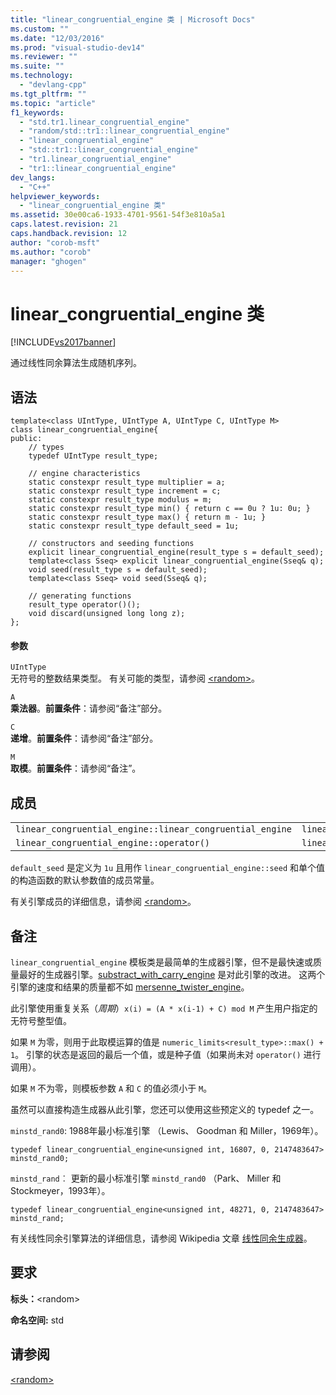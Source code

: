```yaml
---
title: "linear_congruential_engine 类 | Microsoft Docs"
ms.custom: ""
ms.date: "12/03/2016"
ms.prod: "visual-studio-dev14"
ms.reviewer: ""
ms.suite: ""
ms.technology: 
  - "devlang-cpp"
ms.tgt_pltfrm: ""
ms.topic: "article"
f1_keywords: 
  - "std.tr1.linear_congruential_engine"
  - "random/std::tr1::linear_congruential_engine"
  - "linear_congruential_engine"
  - "std::tr1::linear_congruential_engine"
  - "tr1.linear_congruential_engine"
  - "tr1::linear_congruential_engine"
dev_langs: 
  - "C++"
helpviewer_keywords: 
  - "linear_congruential_engine 类"
ms.assetid: 30e00ca6-1933-4701-9561-54f3e810a5a1
caps.latest.revision: 21
caps.handback.revision: 12
author: "corob-msft"
ms.author: "corob"
manager: "ghogen"
---
```

# linear_congruential_engine 类
[!INCLUDE[vs2017banner](../assembler/inline/includes/vs2017banner.md)]

通过线性同余算法生成随机序列。  
  
## 语法  
  
```  
template<class UIntType, UIntType A, UIntType C, UIntType M>  
class linear_congruential_engine{  
public:  
    // types  
    typedef UIntType result_type;  
  
    // engine characteristics  
    static constexpr result_type multiplier = a;  
    static constexpr result_type increment = c;  
    static constexpr result_type modulus = m;  
    static constexpr result_type min() { return c == 0u ? 1u: 0u; }  
    static constexpr result_type max() { return m - 1u; }  
    static constexpr result_type default_seed = 1u;  
  
    // constructors and seeding functions  
    explicit linear_congruential_engine(result_type s = default_seed);  
    template<class Sseq> explicit linear_congruential_engine(Sseq& q);  
    void seed(result_type s = default_seed);  
    template<class Sseq> void seed(Sseq& q);  
  
    // generating functions  
    result_type operator()();  
    void discard(unsigned long long z);  
};  
```  
  
#### 参数  
 `UIntType`  
 无符号的整数结果类型。 有关可能的类型，请参阅 [\<random\>](../standard-library/random.md)。  
  
 `A`  
 **乘法器**。**前置条件**：请参阅“备注”部分。  
  
 `C`  
 **递增**。**前置条件**：请参阅“备注”部分。  
  
 `M`  
 **取模**。**前置条件**：请参阅“备注”。  
  
## 成员  
  
||||  
|-|-|-|  
|`linear_congruential_engine::linear_congruential_engine`|`linear_congruential_engine::min`|`linear_congruential_engine::discard`|  
|`linear_congruential_engine::operator()`|`linear_congruential_engine::max`|`linear_congruential_engine::seed`|  
  
 `default_seed` 是定义为 `1u` 且用作 `linear_congruential_engine::seed` 和单个值的构造函数的默认参数值的成员常量。  
  
 有关引擎成员的详细信息，请参阅 [\<random\>](../standard-library/random.md)。  
  
## 备注  
 `linear_congruential_engine` 模板类是最简单的生成器引擎，但不是最快速或质量最好的生成器引擎。[substract\_with\_carry\_engine](../standard-library/subtract-with-carry-engine-class.md) 是对此引擎的改进。 这两个引擎的速度和结果的质量都不如 [mersenne\_twister\_engine](../standard-library/mersenne-twister-engine-class.md)。  
  
 此引擎使用重复关系（*周期*）`x(i) = (A * x(i-1) + C) mod M` 产生用户指定的无符号整型值。  
  
 如果 `M` 为零，则用于此取模运算的值是 `numeric_limits<result_type>::max() + 1`。 引擎的状态是返回的最后一个值，或是种子值（如果尚未对 `operator()` 进行调用）。  
  
 如果 `M` 不为零，则模板参数 `A` 和 `C` 的值必须小于 `M`。  
  
 虽然可以直接构造生成器从此引擎，您还可以使用这些预定义的 typedef 之一。  
  
 `minstd_rand0`: 1988年最小标准引擎 （Lewis、 Goodman 和 Miller，1969年）。  
  
```  
typedef linear_congruential_engine<unsigned int, 16807, 0, 2147483647> minstd_rand0;  
```  
  
 `minstd_rand`︰ 更新的最小标准引擎 `minstd_rand0` （Park、 Miller 和 Stockmeyer，1993年）。  
  
```  
typedef linear_congruential_engine<unsigned int, 48271, 0, 2147483647> minstd_rand;  
```  
  
 有关线性同余引擎算法的详细信息，请参阅 Wikipedia 文章 [线性同余生成器](http://go.microsoft.com/fwlink/?LinkId=402446)。  
  
## 要求  
 **标头：**\<random\>  
  
 **命名空间:** std  
  
## 请参阅  
 [\<random\>](../standard-library/random.md)